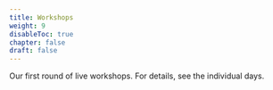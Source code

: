 ```yaml
---
title: Workshops
weight: 9
disableToc: true
chapter: false
draft: false
---
```


Our first round of live workshops. For details, see the individual days.

<!---
## Notebooks

### Day 1

1. Open Policing EDA
   * [R code-along](https://sds-aau.github.io/DSBA-2021/notebooks/M1_workshop1_sop.nb.html)
   * [Python Notebook - EDA](https://colab.research.google.com/github/SDS-AAU/DSBA-2021/blob/master/static/notebooks/DSBA21_W1_1.ipynb)
2. Digital Nomads UML
   * [R code-along](https://sds-aau.github.io/DSBA-2021/notebooks/M1_workshop2_UML_R.nb.html)
   * [Python Notebook - UML](https://colab.research.google.com/github/SDS-AAU/DSBA-2021/blob/master/static/notebooks/DSBA21_w1_2.ipynb)

### Day 2


1. InsideAirBnB SML
   * [python notebook working edition](https://colab.research.google.com/drive/10BckisDHxeayFLiZ4iqGee938Fzl7Hpi?usp=sharing)
   * [R code-along](https://sds-aau.github.io/DSBA-2021/notebooks/M1_workshop3_SLM.nb.html)
   
   --->
